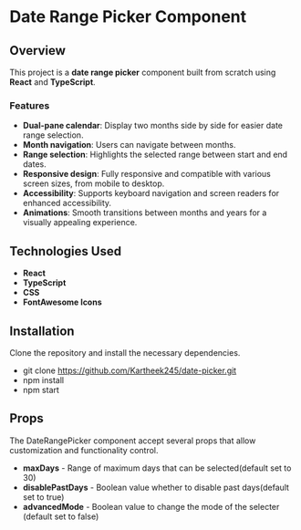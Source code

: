 # Date Range Picker Component

## Overview

This project is a **date range picker** component built from scratch using **React** and **TypeScript**.

### Features

- **Dual-pane calendar**: Display two months side by side for easier date range selection.
- **Month navigation**: Users can navigate between months.
- **Range selection**: Highlights the selected range between start and end dates.
- **Responsive design**: Fully responsive and compatible with various screen sizes, from mobile to desktop.
- **Accessibility**: Supports keyboard navigation and screen readers for enhanced accessibility.
- **Animations**: Smooth transitions between months and years for a visually appealing experience.

## Technologies Used

- **React** 
- **TypeScript** 
- **CSS** 
- **FontAwesome Icons** 

## Installation

Clone the repository and install the necessary dependencies.

- git clone https://github.com/Kartheek245/date-picker.git
- npm install
- npm start

## Props
The DateRangePicker component accept several props that allow customization and functionality control.

- **maxDays** - Range of maximum days that can be selected(default set to 30)
- **disablePastDays** - Boolean value whether to disable past days(default set to true)
- **advancedMode** - Boolean value to change the mode of the selecter (default set to false)

